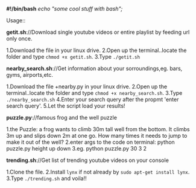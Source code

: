  <b>#!/bin/bash</b>
<i>echo "some cool stuff with bash";</i>

Usage::

<b>getit.sh</b>://Download single youtube videos or entire playlist by feeding url only once. 

1.Download the file in your linux drive.
2.Open up the terminal..locate the folder and type `chmod +x getit.sh`.
3.Type `./getit.sh`

<b>nearby_search.sh</b>://Get information about your sorroundings,eg. bars, gyms, airports,etc.

1.Download the file +nearby.py in your linux drive.
2.Open up the terminal..locate the folder and type `chmod +x nearby_search.sh`.
3.Type `./nearby_search.sh`
4.Enter your search query after the propmt 'enter search query'.
5.Let the script load your results!

<b>puzzle.py</b>://famous frog and the well puzzle

1.the Puzzle: a frog wants to climb 30m tall well from the bottom. It climbs 3m up and slips down 2m at one go. How many times it needs to jump to make it out of the well?
2.enter args to the code on terminal: python puzzle.py height up down 
3.eg. python puzzle.py 30 3 2

<b>trending.sh</b>://Get list of trending youtube videos on your console

1.Clone the file.
2.Install <code>lynx</code> if not already by <code>sudo apt-get install lynx</code>.
3.Type <code>./trending.sh</code> and voila!! 
